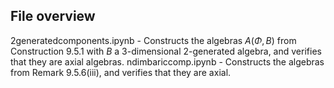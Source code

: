 ## File overview

2generatedcomponents.ipynb - Constructs the algebras $A(\Phi,B)$ from Construction 9.5.1 with $B$ a $3$-dimensional $2$-generated algebra, and verifies that they are axial algebras.
ndimbariccomp.ipynb - Constructs the algebras from Remark 9.5.6(iii), and verifies that they are axial.
